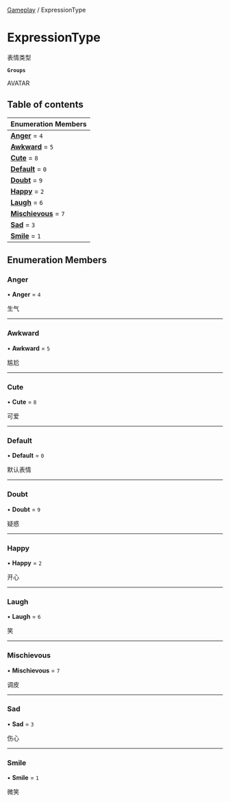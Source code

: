 [Gameplay](../modules/Gameplay.Gameplay.md) / ExpressionType

# ExpressionType <Badge type="tip" text="Enumeration" /> <Score text="ExpressionType" />

表情类型

**`Groups`**

AVATAR

## Table of contents

| Enumeration Members |
| :-----|
| **[Anger](Gameplay.ExpressionType.md#anger)** = ``4`` <br> |
| **[Awkward](Gameplay.ExpressionType.md#awkward)** = ``5`` <br> |
| **[Cute](Gameplay.ExpressionType.md#cute)** = ``8`` <br> |
| **[Default](Gameplay.ExpressionType.md#default)** = ``0`` <br> |
| **[Doubt](Gameplay.ExpressionType.md#doubt)** = ``9`` <br> |
| **[Happy](Gameplay.ExpressionType.md#happy)** = ``2`` <br> |
| **[Laugh](Gameplay.ExpressionType.md#laugh)** = ``6`` <br> |
| **[Mischievous](Gameplay.ExpressionType.md#mischievous)** = ``7`` <br> |
| **[Sad](Gameplay.ExpressionType.md#sad)** = ``3`` <br> |
| **[Smile](Gameplay.ExpressionType.md#smile)** = ``1`` <br> |

## Enumeration Members

### Anger <Score text="Anger" /> 

• **Anger** = ``4``

生气

___

### Awkward <Score text="Awkward" /> 

• **Awkward** = ``5``

尴尬

___

### Cute <Score text="Cute" /> 

• **Cute** = ``8``

可爱

___

### Default <Score text="Default" /> 

• **Default** = ``0``

默认表情

___

### Doubt <Score text="Doubt" /> 

• **Doubt** = ``9``

疑惑

___

### Happy <Score text="Happy" /> 

• **Happy** = ``2``

开心

___

### Laugh <Score text="Laugh" /> 

• **Laugh** = ``6``

笑

___

### Mischievous <Score text="Mischievous" /> 

• **Mischievous** = ``7``

调皮

___

### Sad <Score text="Sad" /> 

• **Sad** = ``3``

伤心

___

### Smile <Score text="Smile" /> 

• **Smile** = ``1``

微笑
